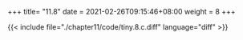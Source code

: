 +++
title= "11.8"
date = 2021-02-26T09:15:46+08:00
weight = 8
+++

{{< include file="./chapter11/code/tiny.8.c.diff" language="diff" >}}


